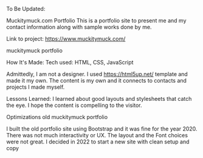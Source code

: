 To Be Updated:

Muckitymuck.com Portfolio
This is a portfolio site to present me and my contact information along with sample works done by me.

Link to project: https://www.muckitymuck.com/

muckitymuck portfolio

How It's Made:
Tech used: HTML, CSS, JavaScript

Admittedly, I am not a designer. I used https://html5up.net/ template and made it my own. The content is my own and it connects to contacts and projects I made myself.

Lessons Learned:
I learned about good layouts and stylesheets that catch the eye. I hope the content is compelling to the visitor.

Optimizations
old muckitymuck portfolio

I built the old portfolio site using Bootstrap and it was fine for the year 2020. There was not much interactivity or UX. The layout and the Font choices were not great. I decided in 2022 to start a new site with clean setup and copy